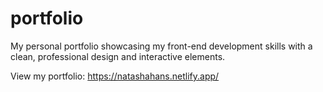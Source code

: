 # portfolio
My personal portfolio showcasing my front-end development skills with a clean, professional design and interactive elements.

View my portfolio: https://natashahans.netlify.app/
